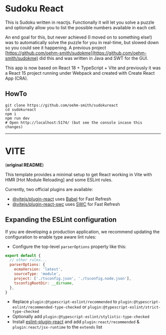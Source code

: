 # Sudoku React

This is Sudoku written in reactjs.  Functionally it will let you solve a puzzle and optionally allow you to list the possible numbers available in each cell.

An end goal for this, but never achieved (I moved on to something else!) was to automatically solve the puzzle for you in real-time, but slowed down so you could see it happening.  A previous project [https://github.com/oehm-smith/sudokme](https://github.com/oehm-smith/sudokme) did this and was written in Java and SWT for the GUI.

This app is now based on React 18 + TypeScript + Vite and previously it was a React 15 project running under Webpack and created with Create React App (CRA).

## HowTo

```shell
git clone https://github.com/oehm-smith/sudokureact
cd sudokureact
npm i
npm run dev
# Open http://localhost:5174/ (but see the console incase this changes)
```

---

# VITE 
(**original README**)

This template provides a minimal setup to get React working in Vite with HMR [Hot Module Reloading] and some ESLint rules.

Currently, two official plugins are available:

- [@vitejs/plugin-react](https://github.com/vitejs/vite-plugin-react/blob/main/packages/plugin-react/README.md) uses [Babel](https://babeljs.io/) for Fast Refresh
- [@vitejs/plugin-react-swc](https://github.com/vitejs/vite-plugin-react-swc) uses [SWC](https://swc.rs/) for Fast Refresh

## Expanding the ESLint configuration

If you are developing a production application, we recommend updating the configuration to enable type aware lint rules:

- Configure the top-level `parserOptions` property like this:

```js
export default {
  // other rules...
  parserOptions: {
    ecmaVersion: 'latest',
    sourceType: 'module',
    project: ['./tsconfig.json', './tsconfig.node.json'],
    tsconfigRootDir: __dirname,
  },
}
```

- Replace `plugin:@typescript-eslint/recommended` to `plugin:@typescript-eslint/recommended-type-checked` or `plugin:@typescript-eslint/strict-type-checked`
- Optionally add `plugin:@typescript-eslint/stylistic-type-checked`
- Install [eslint-plugin-react](https://github.com/jsx-eslint/eslint-plugin-react) and add `plugin:react/recommended` & `plugin:react/jsx-runtime` to the `extends` list

